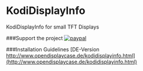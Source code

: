 # KodiDisplayInfo
KodiDisplayInfo for small TFT Displays

###Support the project
[![paypal](https://www.paypalobjects.com/de_DE/DE/i/btn/btn_donateCC_LG.gif)](https://www.paypal.com/cgi-bin/webscr?cmd=_s-xclick&hosted_button_id=9Z7V23G7BDZYJ)

###Installation Guidelines
[DE-Version http://www.opendisplaycase.de/kodidisplayinfo.html](http://www.opendisplaycase.de/kodidisplayinfo.html)

